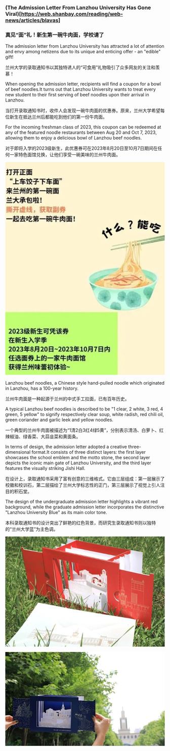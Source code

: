 ### (The Admission Letter From Lanzhou University Has Gone Viral)[https://web.shanbay.com/reading/web-news/articles/blavas]
### 真见“面”礼！新生第一碗牛肉面，学校请了

The admission letter from Lanzhou University has attracted a lot of attention and envy among netizens due to its unique and enticing offer - an "edible" gift!

兰州大学的录取通知书以其独特诱人的“可食用”礼物吸引了众多网友的关注和羡慕！

When opening the admission letter, recipients will find a coupon for a bowl of beef noodles.It turns out that Lanzhou University wants to treat every new student to their first serving of beef noodles upon their arrival in Lanzhou.

当打开录取通知书时，收件人会发现一碗牛肉面的优惠券。原来，兰州大学希望每位新生在抵达兰州后都能吃到他们的第一份牛肉面。

For the incoming freshman class of 2023, this coupon can be redeemed at any of the featured noodle restaurants between Aug 20 and Oct 7, 2023, allowing them to enjoy a delicious bowl of Lanzhou beef noodles.

对于即将入学的2023级新生，此优惠券可在2023年8月20日至10月7日期间在任何一家特色面馆兑换，让他们享受一碗美味的兰州牛肉面。

![](./redeemed.jpg)

Lanzhou beef noodles, a Chinese style hand-pulled noodle which originated in Lanzhou, has a 100-year history.

兰州牛肉面是一种起源于兰州的中式手工拉面，已有百年历史。

A typical Lanzhou beef noodles is described to be "1 clear, 2 white, 3 red, 4 green, 5 yellow" to signify respectively clear soup, white radish, red chili oil, green coriander and garlic leek and yellow noodles.

一个典型的兰州牛肉面被描述为“1清2白3红4绿5黄”，分别表示清汤、白萝卜、红辣椒油、绿香菜、大蒜韭菜和黄面条。

In terms of design, the admission letter adopted a creative three-dimensional format.It consists of three distinct layers: the first layer showcases the school emblem and the motto stone, the second layer depicts the iconic main gate of Lanzhou University, and the third layer features the visually striking Jishi Hall.

在设计上，录取通知书采用了富有创意的三维格式。它由三层组成：第一层展示了校徽和校训石，第二层描绘了兰州大学标志性的正门，第三层展示了视觉上引人注目的积石堂。

The design of the undergraduate admission letter highlights a vibrant red background, while the graduate admission letter incorporates the distinctive "Lanzhou University Blue" as its main color tone.

本科录取通知书的设计突出了鲜艳的红色背景，而研究生录取通知书则以独特的“兰州大学蓝”为主色调。

![](./admission_red.jpg)

![](./admission_blue.jpg)